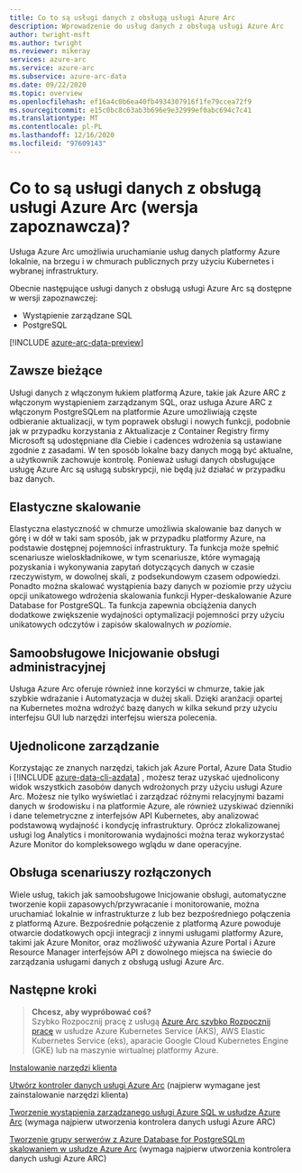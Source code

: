 ```yaml
---
title: Co to są usługi danych z obsługą usługi Azure Arc
description: Wprowadzenie do usług danych z obsługą usługi Azure Arc
author: twright-msft
ms.author: twright
ms.reviewer: mikeray
services: azure-arc
ms.service: azure-arc
ms.subservice: azure-arc-data
ms.date: 09/22/2020
ms.topic: overview
ms.openlocfilehash: ef16a4c0b6ea40fb4934307916f1fe79ccea72f9
ms.sourcegitcommit: e15c0bc8c63ab3b696e9e32999ef0abc694c7c41
ms.translationtype: MT
ms.contentlocale: pl-PL
ms.lasthandoff: 12/16/2020
ms.locfileid: "97609143"
---
```

# <a name="what-are-azure-arc-enabled-data-services-preview"></a>Co to są usługi danych z obsługą usługi Azure Arc (wersja zapoznawcza)?

Usługa Azure Arc umożliwia uruchamianie usług danych platformy Azure lokalnie, na brzegu i w chmurach publicznych przy użyciu Kubernetes i wybranej infrastruktury.

Obecnie następujące usługi danych z obsługą usługi Azure Arc są dostępne w wersji zapoznawczej:

- Wystąpienie zarządzane SQL
- PostgreSQL

[!INCLUDE [azure-arc-data-preview](../../../includes/azure-arc-data-preview.md)]

## <a name="always-current"></a>Zawsze bieżące

Usługi danych z włączonym łukiem platformą Azure, takie jak Azure ARC z włączonym wystąpieniem zarządzanym SQL, oraz usługa Azure ARC z włączonym PostgreSQLem na platformie Azure umożliwiają częste odbieranie aktualizacji, w tym poprawek obsługi i nowych funkcji, podobnie jak w przypadku korzystania z Aktualizacje z Container Registry firmy Microsoft są udostępniane dla Ciebie i cadences wdrożenia są ustawiane zgodnie z zasadami. W ten sposób lokalne bazy danych mogą być aktualne, a użytkownik zachowuje kontrolę. Ponieważ usługi danych obsługujące usługę Azure Arc są usługą subskrypcji, nie będą już działać w przypadku baz danych.

## <a name="elastic-scale"></a>Elastyczne skalowanie

Elastyczna elastyczność w chmurze umożliwia skalowanie baz danych w górę i w dół w taki sam sposób, jak w przypadku platformy Azure, na podstawie dostępnej pojemności infrastruktury. Ta funkcja może spełnić scenariusze wieloskładnikowe, w tym scenariusze, które wymagają pozyskania i wykonywania zapytań dotyczących danych w czasie rzeczywistym, w dowolnej skali, z podsekundowym czasem odpowiedzi. Ponadto można skalować wystąpienia bazy danych w poziomie przy użyciu opcji unikatowego wdrożenia skalowania funkcji Hyper-deskalowanie Azure Database for PostgreSQL. Ta funkcja zapewnia obciążenia danych dodatkowe zwiększenie wydajności optymalizacji pojemności przy użyciu unikatowych odczytów i zapisów skalowalnych *w poziomie.*

## <a name="self-service-provisioning"></a>Samoobsługowe Inicjowanie obsługi administracyjnej

Usługa Azure Arc oferuje również inne korzyści w chmurze, takie jak szybkie wdrażanie i Automatyzacja w dużej skali. Dzięki aranżacji opartej na Kubernetes można wdrożyć bazę danych w kilka sekund przy użyciu interfejsu GUI lub narzędzi interfejsu wiersza polecenia.

## <a name="unified-management"></a>Ujednolicone zarządzanie

Korzystając ze znanych narzędzi, takich jak Azure Portal, Azure Data Studio i [!INCLUDE [azure-data-cli-azdata](../../../includes/azure-data-cli-azdata.md)] , możesz teraz uzyskać ujednolicony widok wszystkich zasobów danych wdrożonych przy użyciu usługi Azure Arc. Możesz nie tylko wyświetlać i zarządzać różnymi relacyjnymi bazami danych w środowisku i na platformie Azure, ale również uzyskiwać dzienniki i dane telemetryczne z interfejsów API Kubernetes, aby analizować podstawową wydajność i kondycję infrastruktury. Oprócz zlokalizowanej usługi log Analytics i monitorowania wydajności można teraz wykorzystać Azure Monitor do kompleksowego wglądu w dane operacyjne.

## <a name="disconnected-scenario-support"></a>Obsługa scenariuszy rozłączonych

Wiele usług, takich jak samoobsługowe Inicjowanie obsługi, automatyczne tworzenie kopii zapasowych/przywracanie i monitorowanie, można uruchamiać lokalnie w infrastrukturze z lub bez bezpośredniego połączenia z platformą Azure. Bezpośrednie połączenie z platformą Azure powoduje otwarcie dodatkowych opcji integracji z innymi usługami platformy Azure, takimi jak Azure Monitor, oraz możliwość używania Azure Portal i Azure Resource Manager interfejsów API z dowolnego miejsca na świecie do zarządzania usługami danych z obsługą usługi Azure Arc.

## <a name="next-steps"></a>Następne kroki

> **Chcesz, aby wypróbować coś?**  
> Szybko Rozpocznij pracę z usługą [Azure Arc szybko Rozpocznij pracę](https://azurearcjumpstart.io/azure_arc_jumpstart/azure_arc_data/) w usłudze Azure Kubernetes Service (AKS), AWS Elastic Kubernetes Service (eks), aparacie Google Cloud Kubernetes Engine (GKE) lub na maszynie wirtualnej platformy Azure.

[Instalowanie narzędzi klienta](install-client-tools.md)

[Utwórz kontroler danych usługi Azure Arc](create-data-controller.md) (najpierw wymagane jest zainstalowanie narzędzi klienta)

[Tworzenie wystąpienia zarządzanego usługi Azure SQL w usłudze Azure Arc](create-sql-managed-instance.md) (wymaga najpierw utworzenia kontrolera danych usługi Azure ARC)

[Tworzenie grupy serwerów z Azure Database for PostgreSQLm skalowaniem w usłudze Azure Arc](create-postgresql-hyperscale-server-group.md) (wymaga najpierw utworzenia kontrolera danych usługi Azure ARC)
